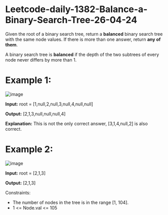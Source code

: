 # Leetcode-daily-1382-Balance-a-Binary-Search-Tree-26-04-24
Given the root of a binary search tree, return a **balanced** binary search tree with the same node values. If there is more than one answer, return **any of them**.

A binary search tree is **balanced** if the depth of the two subtrees of every node never differs by more than 1.

 

# Example 1:

![image](https://github.com/Ramcharan10122005/Leetcode-daily-1382-Balance-a-Binary-Search-Tree-26-04-24/assets/160163532/c9b6a676-7b7a-4a33-a806-cb1b09de02ad)

**Input:** root = [1,null,2,null,3,null,4,null,null]

**Output:** [2,1,3,null,null,null,4]

**Explanation:** This is not the only correct answer, [3,1,4,null,2] is also correct.

# Example 2:

![image](https://github.com/Ramcharan10122005/Leetcode-daily-1382-Balance-a-Binary-Search-Tree-26-04-24/assets/160163532/61c6fb24-cb3a-412c-9ac6-679d47eff6cc)

**Input:** root = [2,1,3]

**Output:** [2,1,3]
 

Constraints:

- The number of nodes in the tree is in the range [1, 104].
- 1 <= Node.val <= 105
